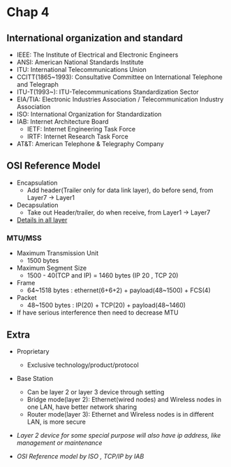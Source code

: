 # **Chap 4**
## **International organization and standard**
* IEEE: The Institute of Electrical and Electronic Engineers
* ANSI: American National Standards Institute
* ITU: International Telecommunications Union
* CCITT(1865~1993): Consultative Committee on International Telephone and Telegraph
* ITU-T(1993~): ITU-Telecommunications Standardization Sector
* EIA/TIA: Electronic Industries Association / Telecommunication Industry Association
* ISO: International Organization for Standardization
* IAB: Internet Architecture Board
    - IETF: Internet Engineering Task Force
    - IRTF: Internet Research Task Force
* AT&T: American Telephone & Telegraphy Company

## **OSI Reference Model**
* Encapsulation
    - Add header(Trailer only for data link layer), do before send, from Layer7 -> Layer1
* Decapsulation
    - Take out Header/trailer, do when receive, from Layer1 -> Layer7
* [Details in all layer](Notes_3.md)


### **MTU/MSS**
* Maximum Transmission Unit
    - 1500 bytes
* Maximum Segment Size
    - 1500 - 40(TCP and IP) = 1460 bytes (IP 20 , TCP 20)
* Frame
    - 64~1518 bytes : ethernet(6+6+2) + payload(48~1500) + FCS(4)
* Packet
    - 48~1500 bytes : IP(20) + TCP(20) + payload(48~1460)
* If have serious interference then need to decrease MTU

## **Extra**
* Proprietary
    - Exclusive technology/product/protocol
* Base Station
    - Can be layer 2 or layer 3 device through setting
    - Bridge mode(layer 2): Ethernet(wired nodes) and Wireless nodes in one LAN, have better network sharing
    - Router mode(layer 3): Ethernet and Wireless nodes is in different LAN, is more secure

* _Layer 2 device for some special purpose will also have ip address, like management or maintenance_
* _OSI Reference model by ISO , TCP/IP by IAB_
